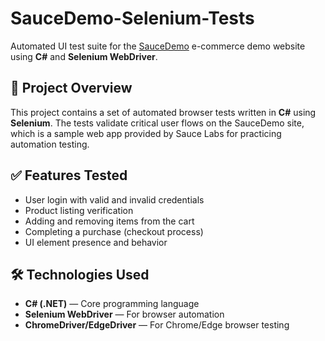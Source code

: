 # SauceDemo-Selenium-Tests

Automated UI test suite for the [SauceDemo](https://www.saucedemo.com/) e-commerce demo website using **C#** and **Selenium WebDriver**.

## 📌 Project Overview

This project contains a set of automated browser tests written in **C#** using **Selenium**. The tests validate critical user flows on the SauceDemo site, which is a sample web app provided by Sauce Labs for practicing automation testing.

## ✅ Features Tested

- User login with valid and invalid credentials
- Product listing verification
- Adding and removing items from the cart
- Completing a purchase (checkout process)
- UI element presence and behavior

## 🛠️ Technologies Used

- **C# (.NET)** — Core programming language
- **Selenium WebDriver** — For browser automation
- **ChromeDriver/EdgeDriver** — For Chrome/Edge browser testing
